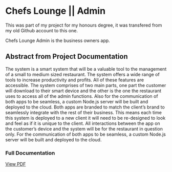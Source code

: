 Chefs Lounge || Admin
==========================

This was part of my project for my honours degree, it was transfered from my old Github account to this one.

Chefs Lounge Admin is the business owners app.

## Abstract from Project Documentation
The system is a smart system that will be a valuable tool to the management of a small to medium sized restaurant. The system offers a wide range of tools to increase productivity and profits. All of these features are accessible. The system comprises of two main parts, one part the customer will download to their smart device and the other is the one the restaurant uses to access all of the admin functions. Also for the communication of both apps to be seamless, a custom Node.js server will be built and deployed to the cloud. Both apps are branded to match the client’s brand to seamlessly integrate with the rest of their business. This means each time this system is deployed to a new client it will need to be re-designed to look and feel as if it is unique to the client. All interactions between the app on the customer’s device and the system will be for the restaurant in question only. For the communication of both apps to be seamless, a custom Node.js server will be built and deployed to the cloud.

### Full Documentation
[View PDF](https://www.dropbox.com/s/6el439vpu1svx5z/Gary_Meehan_Final_Report_2014.pdf?dl=0)
